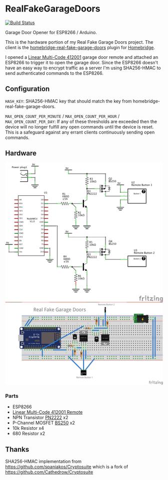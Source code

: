 # RealFakeGarageDoors
[![Build Status](https://travis-ci.org/plasticrake/RealFakeGarageDoors.svg?branch=master)](https://travis-ci.org/plasticrake/RealFakeGarageDoors)

Garage Door Opener for ESP8266 / Arduino.

This is the hardware portion of my Real Fake Garage Doors project.
The client is the [homebridge-real-fake-garage-doors](https://github.com/plasticrake/homebridge-real-fake-garage-doors) plugin for [Homebridge](https://github.com/nfarina/homebridge).

I opened a [Linear Multi-Code 412001](https://www.amazon.com/dp/B000F5KEP6/) garage door remote and attached an ESP8266 to trigger it to open the garage door. Since the ESP8266 doesn't have an easy way to encrypt traffic as a server I'm using SHA256-HMAC to send authenticated commands to the ESP8266.

## Configuration

`HASH_KEY`: SHA256-HMAC key that should match the key from homebridge-real-fake-garage-doors.

`MAX_OPEN_COUNT_PER_MINUTE` / `MAX_OPEN_COUNT_PER_HOUR` / `MAX_OPEN_COUNT_PER_DAY`: If any of these thresholds are exceeded then the device will no longer fulfill any open commands until the device is reset. This is a safeguard against any errant clients continuously sending open commands.

## Hardware

![Schematic](https://github.com/plasticrake/RealFakeGarageDoors/raw/master/hardware/schematic.png "Schematic")
![Breadboard](https://github.com/plasticrake/RealFakeGarageDoors/raw/master/hardware/breadboard.png "Breadboard")

### Parts
* ESP8266
* [Linear Multi-Code 412001 Remote](https://www.amazon.com/dp/B000F5KEP6/)
* NPN Transistor [PN2222](https://www.adafruit.com/product/756) x2
* P-Channel MOSFET [BS250](http://www.jameco.com/z/BS250-Major-Brands-Transistor-BS250-TO-92-Transistor-P-Channel-MOSFET-45-Volt_256057.html) x2
* 10k Resistor x4
* 680 Resistor x2

## Thanks
SHA256-HMAC implementation from https://github.com/spaniakos/Cryptosuite which is a fork of https://github.com/Cathedrow/Cryptosuite
